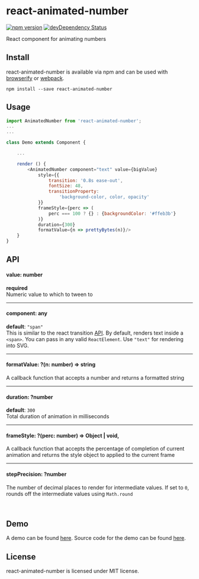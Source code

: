 # react-animated-number
[![npm version](https://badge.fury.io/js/react-animated-number.svg)](http://badge.fury.io/js/react-animated-number)
[![devDependency Status](https://david-dm.org/ameyms/react-animated-number/dev-status.svg)](https://david-dm.org/ameyms/react-animated-number#info=devDependencies)

React component for animating numbers

## Install
react-animated-number is available via npm and can be used with [browserify](http://browserify.org/) or [webpack](https://webpack.github.io/).

```
npm install --save react-animated-number
```
## Usage

```js
import AnimatedNumber from 'react-animated-number';
...
...

class Demo extends Component {

    ...

    render () {
        <AnimatedNumber component="text" value={bigValue}
            style={{
                transition: '0.8s ease-out',
                fontSize: 48,
                transitionProperty:
                    'background-color, color, opacity'
            }}
            frameStyle={perc => (
                perc === 100 ? {} : {backgroundColor: '#ffeb3b'}
            )}
            duration={300}
            formatValue={n => prettyBytes(n)}/>
    }
}
```
## API

#### value: number
**required**<br/>
Numeric value to which to tween to

----

#### component: any
**default**: `"span"`<br/>
This is similar to the react transition [API](https://facebook.github.io/react/docs/animation.html#rendering-a-different-component). By default, renders text inside a `<span>`. You can pass in any valid `ReactElement`. Use `"text"` for rendering into SVG.

----

#### formatValue: ?(n: number) => string
A callback function that accepts a number and returns a formatted string

----

#### duration: ?number
**default**: `300`<br/>
Total duration of animation in milliseconds

----


#### frameStyle: ?(perc: number) => Object | void,
A callback function that accepts the percentage of completion of current animation and returns the style object to applied to the current frame

----

#### stepPrecision: ?number
The number of decimal places to render for intermediate values.
If set to `0`, rounds off the intermediate values using `Math.round`


<br/>


## Demo
A demo can be found [here](http://ameyms.com/react-animated-number/).
Source code for the demo can be found [here](https://github.com/ameyms/react-animated-number/blob/master/example/demo.jsx).

## License
react-animated-number is licensed under MIT license.
